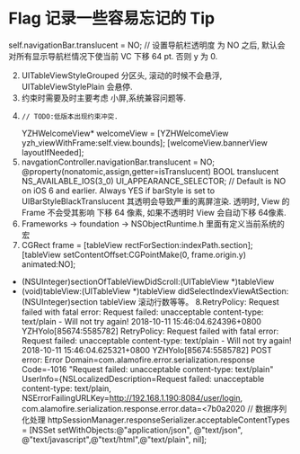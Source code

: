 # Flag 记录一些容易忘记的 Tip

self.navigationBar.translucent = NO; // 设置导航栏透明度 为 NO 之后, 默认会对所有显示导航栏情况下使当前 VC 下移 64 pt. 否则 y 为 0. 

2. UITableViewStyleGrouped 分区头, 滚动的时候不会悬浮, UITableViewStylePlain 会悬停. 
3. 约束时需要及时主要考虑 小屏,系统兼容问题等.
4.     // TODO:低版本出现约束冲突.
    YZHWelcomeView* welcomeView = [YZHWelcomeView yzh_viewWithFrame:self.view.bounds];
    [welcomeView.bannerView layoutIfNeeded];
5. navgationController.navigationBar.translucent = NO;    @property(nonatomic,assign,getter=isTranslucent) BOOL translucent NS_AVAILABLE_IOS(3_0) UI_APPEARANCE_SELECTOR; // Default is NO on iOS 6 and earlier. Always YES if barStyle is set to UIBarStyleBlackTranslucent 
其透明会导致严重的离屏渲染.
透明时, View 的 Frame 不会受其影响 下移 64 像素, 如果不透明时 View 会自动下移 64像素. 
6. Frameworks -> foundation -> NSObjectRuntime.h 里面有定义当前系统的宏 
7. CGRect frame = [tableView rectForSection:indexPath.section]; 
[tableView setContentOffset:CGPointMake(0, frame.origin.y) animated:NO];  
- (NSUInteger)sectionOfTableViewDidScroll:(UITableView *)tableView 
- (void)tableView:(UITableView *)tableView didSelectIndexViewAtSection:(NSUInteger)section
tableView 滚动行数等等。
8.RetryPolicy:
 Request failed with fatal error: Request failed: unacceptable content-type: text/plain - Will not try again!
2018-10-11 15:46:04.624396+0800 
YZHYolo[85674:5585782] RetryPolicy: Request failed with fatal error: Request failed: unacceptable content-type: text/plain - Will not try again!
2018-10-11 15:46:04.625321+0800 YZHYolo[85674:5585782] 
 POST error: Error Domain=com.alamofire.error.serialization.response Code=-1016 
 "Request failed: unacceptable content-type: text/plain" UserInfo={NSLocalizedDescription=Request failed: unacceptable content-type: text/plain, NSErrorFailingURLKey=http://192.168.1.190:8084/user/login, com.alamofire.serialization.response.error.data=<7b0a2020
 // 数据序列化处理
        httpSessionManager.responseSerializer.acceptableContentTypes = [NSSet setWithObjects:@"application/json", @"text/json", @"text/javascript",@"text/html",@"text/plain", nil];


